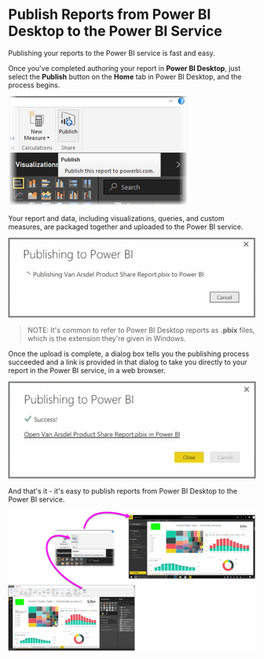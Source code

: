 <properties
   pageTitle="Publish Power BI Desktop reports"
   description="Easily get your Power BI Desktop reports into the service"
   services="powerbi"
   documentationCenter=""
   authors="davidiseminger"
   manager="mblythe"
   backup=""
   editor=""
   tags=""
   qualityFocus="no"
   qualityDate=""
   featuredVideoId="YhkbfiWdIgc"
   featuredVideoThumb=""
   courseDuration="2m"/>

<tags
   ms.service="powerbi"
   ms.devlang="NA"
   ms.topic="article"
   ms.tgt_pltfrm="NA"
   ms.workload="powerbi"
   ms.date="03/28/2016"
   ms.author="davidi"/>

# Publish Reports from Power BI Desktop to the Power BI Service

Publishing your reports to the Power BI service is fast and easy.

Once you've completed authoring your report in **Power BI Desktop**, just select the **Publish** button on the **Home** tab in Power BI Desktop, and the process begins.

![](media/powerbi-learning-4-1-publish-reports/4-1_1.png)

Your report and data, including visualizations, queries, and custom measures, are packaged together and uploaded to the Power BI service.

![](media/powerbi-learning-4-1-publish-reports/4-1_2.png)

>NOTE: It's common to refer to Power BI Desktop reports as **.pbix** files, which is the extension they're given in Windows.

Once the upload is complete, a dialog box tells you the publishing process succeeded and a link is provided in that dialog to take you directly to your report in the Power BI service, in a web browser.

![](media/powerbi-learning-4-1-publish-reports/4-1_3.png)

And that's it - it's easy to publish reports from Power BI Desktop to the Power BI service.

![](media/powerbi-learning-4-1-publish-reports/4-1_4.png)
